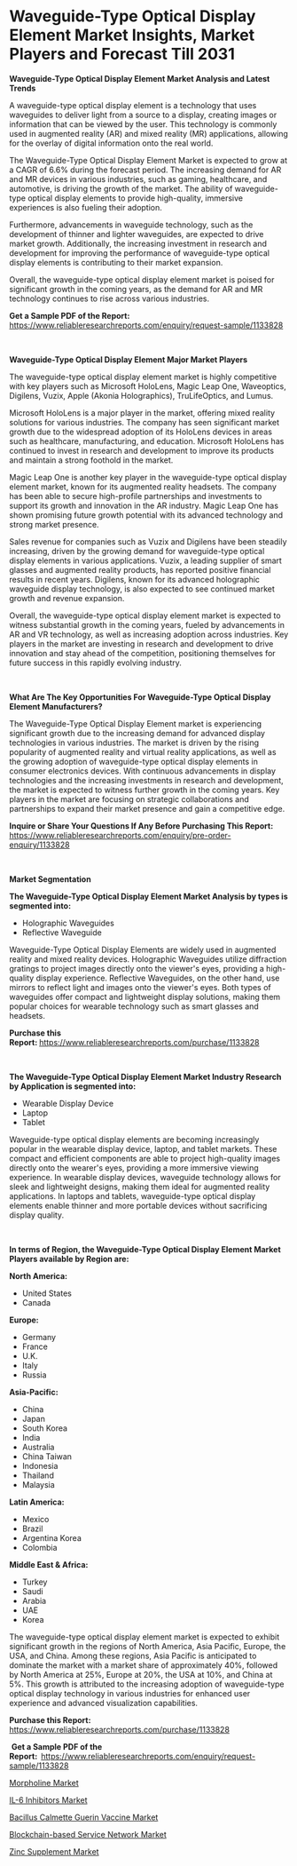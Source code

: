 <p><h1>Waveguide-Type Optical Display Element Market Insights, Market Players and Forecast Till 2031</h1></p><p><strong>Waveguide-Type Optical Display Element Market Analysis and Latest Trends</strong></p>
<p><p>A waveguide-type optical display element is a technology that uses waveguides to deliver light from a source to a display, creating images or information that can be viewed by the user. This technology is commonly used in augmented reality (AR) and mixed reality (MR) applications, allowing for the overlay of digital information onto the real world.</p><p>The Waveguide-Type Optical Display Element Market is expected to grow at a CAGR of 6.6% during the forecast period. The increasing demand for AR and MR devices in various industries, such as gaming, healthcare, and automotive, is driving the growth of the market. The ability of waveguide-type optical display elements to provide high-quality, immersive experiences is also fueling their adoption.</p><p>Furthermore, advancements in waveguide technology, such as the development of thinner and lighter waveguides, are expected to drive market growth. Additionally, the increasing investment in research and development for improving the performance of waveguide-type optical display elements is contributing to their market expansion.</p><p>Overall, the waveguide-type optical display element market is poised for significant growth in the coming years, as the demand for AR and MR technology continues to rise across various industries.</p></p>
<p><strong>Get a Sample PDF of the Report:&nbsp;</strong> <a href="https://www.reliableresearchreports.com/enquiry/request-sample/1133828">https://www.reliableresearchreports.com/enquiry/request-sample/1133828</a></p>
<p>&nbsp;</p>
<p><strong>Waveguide-Type Optical Display Element Major Market Players</strong></p>
<p><p>The waveguide-type optical display element market is highly competitive with key players such as Microsoft HoloLens, Magic Leap One, Waveoptics, Digilens, Vuzix, Apple (Akonia Holographics), TruLifeOptics, and Lumus. </p><p>Microsoft HoloLens is a major player in the market, offering mixed reality solutions for various industries. The company has seen significant market growth due to the widespread adoption of its HoloLens devices in areas such as healthcare, manufacturing, and education. Microsoft HoloLens has continued to invest in research and development to improve its products and maintain a strong foothold in the market.</p><p>Magic Leap One is another key player in the waveguide-type optical display element market, known for its augmented reality headsets. The company has been able to secure high-profile partnerships and investments to support its growth and innovation in the AR industry. Magic Leap One has shown promising future growth potential with its advanced technology and strong market presence.</p><p>Sales revenue for companies such as Vuzix and Digilens have been steadily increasing, driven by the growing demand for waveguide-type optical display elements in various applications. Vuzix, a leading supplier of smart glasses and augmented reality products, has reported positive financial results in recent years. Digilens, known for its advanced holographic waveguide display technology, is also expected to see continued market growth and revenue expansion.</p><p>Overall, the waveguide-type optical display element market is expected to witness substantial growth in the coming years, fueled by advancements in AR and VR technology, as well as increasing adoption across industries. Key players in the market are investing in research and development to drive innovation and stay ahead of the competition, positioning themselves for future success in this rapidly evolving industry.</p></p>
<p>&nbsp;</p>
<p><strong>What Are The Key Opportunities For Waveguide-Type Optical Display Element Manufacturers?</strong></p>
<p><p>The Waveguide-Type Optical Display Element market is experiencing significant growth due to the increasing demand for advanced display technologies in various industries. The market is driven by the rising popularity of augmented reality and virtual reality applications, as well as the growing adoption of waveguide-type optical display elements in consumer electronics devices. With continuous advancements in display technologies and the increasing investments in research and development, the market is expected to witness further growth in the coming years. Key players in the market are focusing on strategic collaborations and partnerships to expand their market presence and gain a competitive edge.</p></p>
<p><strong>Inquire or Share Your Questions If Any Before Purchasing This Report:</strong> <a href="https://www.reliableresearchreports.com/enquiry/pre-order-enquiry/1133828">https://www.reliableresearchreports.com/enquiry/pre-order-enquiry/1133828</a></p>
<p>&nbsp;</p>
<p><strong>Market Segmentation</strong></p>
<p><strong>The Waveguide-Type Optical Display Element Market Analysis by types is segmented into:</strong></p>
<p><ul><li>Holographic Waveguides</li><li>Reflective Waveguide</li></ul></p>
<p><p>Waveguide-Type Optical Display Elements are widely used in augmented reality and mixed reality devices. Holographic Waveguides utilize diffraction gratings to project images directly onto the viewer's eyes, providing a high-quality display experience. Reflective Waveguides, on the other hand, use mirrors to reflect light and images onto the viewer's eyes. Both types of waveguides offer compact and lightweight display solutions, making them popular choices for wearable technology such as smart glasses and headsets.</p></p>
<p><strong>Purchase this Report:&nbsp;</strong><a href="https://www.reliableresearchreports.com/purchase/1133828">https://www.reliableresearchreports.com/purchase/1133828</a></p>
<p>&nbsp;</p>
<p><strong>The Waveguide-Type Optical Display Element Market Industry Research by Application is segmented into:</strong></p>
<p><ul><li>Wearable Display Device</li><li>Laptop</li><li>Tablet</li></ul></p>
<p><p>Waveguide-type optical display elements are becoming increasingly popular in the wearable display device, laptop, and tablet markets. These compact and efficient components are able to project high-quality images directly onto the wearer's eyes, providing a more immersive viewing experience. In wearable display devices, waveguide technology allows for sleek and lightweight designs, making them ideal for augmented reality applications. In laptops and tablets, waveguide-type optical display elements enable thinner and more portable devices without sacrificing display quality.</p></p>
<p>&nbsp;</p>
<p><strong>In terms of Region, the Waveguide-Type Optical Display Element Market Players available by Region are:</strong></p>
<p>
    <p> <strong> North America: </strong>
        <ul>
            <li>United States</li>
            <li>Canada</li>
        </ul>
        </p> 
    <p> <strong> Europe: </strong>
        <ul>
            <li>Germany</li>
            <li>France</li>
            <li>U.K.</li>
            <li>Italy</li>
            <li>Russia</li>
        </ul>
        </p> 
    <p> <strong> Asia-Pacific: </strong>
        <ul>
            <li>China</li>
            <li>Japan</li>
            <li>South Korea</li>
            <li>India</li>
            <li>Australia</li>
            <li>China Taiwan</li>
            <li>Indonesia</li>
            <li>Thailand</li>
            <li>Malaysia</li>
        </ul>
        </p> 
    <p> <strong> Latin America: </strong>
        <ul>
            <li>Mexico</li>
            <li>Brazil</li>
            <li>Argentina Korea</li>
            <li>Colombia</li>
        </ul>
        </p> 
    <p> <strong> Middle East & Africa: </strong>
        <ul>
            <li>Turkey</li>
            <li>Saudi</li>
            <li>Arabia</li>
            <li>UAE</li>
            <li>Korea</li>
        </ul>
    </p>
    </p>
<p><p>The waveguide-type optical display element market is expected to exhibit significant growth in the regions of North America, Asia Pacific, Europe, the USA, and China. Among these regions, Asia Pacific is anticipated to dominate the market with a market share of approximately 40%, followed by North America at 25%, Europe at 20%, the USA at 10%, and China at 5%. This growth is attributed to the increasing adoption of waveguide-type optical display technology in various industries for enhanced user experience and advanced visualization capabilities.</p></p>
<p><strong>Purchase this Report: </strong><a href="https://www.reliableresearchreports.com/purchase/1133828">https://www.reliableresearchreports.com/purchase/1133828</a></p>
<p>&nbsp;<strong>Get a Sample PDF of the Report:&nbsp;&nbsp;</strong><a href="https://www.reliableresearchreports.com/enquiry/request-sample/1133828">https://www.reliableresearchreports.com/enquiry/request-sample/1133828</a></p>
<p><strong></strong></p>
<p><p><a href="https://medium.com/@petrawillms/morpholine-market-comprehensive-assessment-by-type-application-and-geography-697b9ca612c6">Morpholine Market</a></p><p><a href="https://github.com/juancolorado15/Market-Research-Report-List-1/blob/main/il-6-inhibitors-market.md">IL-6 Inhibitors Market</a></p><p><a href="https://medium.com/@petrawillms/bacillus-calmette-guerin-vaccine-market-size-reveals-the-best-marketing-channels-in-global-industry-701b2d3ce11d">Bacillus Calmette Guerin Vaccine Market</a></p><p><a href="https://github.com/dx0328/Market-Research-Report-List-1/blob/main/blockchain-based-service-network-market.md">Blockchain-based Service Network Market</a></p><p><a href="https://medium.com/@petrawillms/zinc-supplement-market-analysis-and-sze-forecasted-for-period-from-2024-to-2031-5b4b3cb07ba0">Zinc Supplement Market</a></p></p>